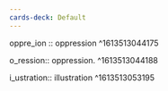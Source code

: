 ```yaml
---
cards-deck: Default
---
```


oppre_ion ::  oppression
^1613513044175

o_ression:: oppression.
^1613513044188

i_ustration:: illustration
^1613513053195
